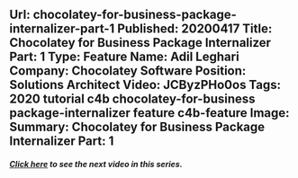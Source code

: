 Url: chocolatey-for-business-package-internalizer-part-1
Published: 20200417
Title: Chocolatey for Business Package Internalizer Part: 1
Type: Feature
Name: Adil Leghari
Company: Chocolatey Software
Position: Solutions Architect
Video: JCByzPHo0os
Tags: 2020 tutorial c4b chocolatey-for-business package-internalizer feature c4b-feature
Image: <img class="lazy" src="data:image/gif;base64,R0lGODlhAQABAIAAAAAAAP///yH5BAEAAAAALAAAAAABAAEAAAIBRAA7" data-src="/content/images/videos/04-0401.jpg" alt="Chocolatey for Business Package Internalizer Part: 1" title="Chocolatey for Business Package Internalizer Part: 1" />
Summary: Chocolatey for Business Package Internalizer Part: 1
---
<h5 class="text-center"><a href="/resources/features/chocolatey-for-business-package-internalizer-part-2">Click here</a> to see the next video in this series.</h5>
